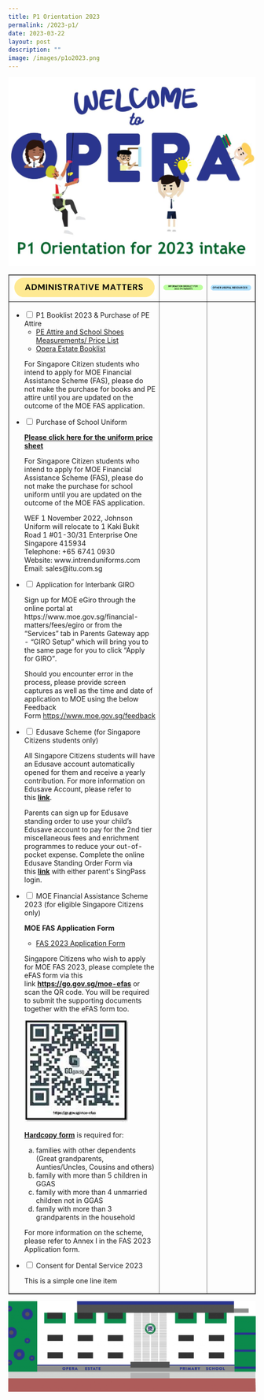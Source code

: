 ```yaml
---
title: P1 Orientation 2023
permalink: /2023-p1/
date: 2023-03-22
layout: post
description: ""
image: /images/p1o2023.png
---
```

<img src="/images/ori1.jpg">
<table style="border-collapse: collapse; width: 100%;" border="1">
<tbody>
<tr>
<td style="width: 33.3333%;"><img src="/images/ori2.png"></td>
<td style="width: 33.3333%;"><img src="/images/ori3.jpg"></td>
<td style="width: 33.3333%;"><img src="/images/ori4.png"></td>
</tr>
<tr>
<td style="width: 33.3333%;">
<ul class="jekyllcodex_accordion">
<li><input id="accordion1" type="checkbox" /> <label for="accordion1">P1 Booklist 2023 & Purchase of PE Attire</label>
<ul>
<li><a href="/files/OEPS-Uniforms-Measurement-Table.pdf">PE Attire and School Shoes Measurements/ Price List</a></li>
<li><a href="/files/Opera-Estate-Booklist.pdf">Opera Estate Booklist</a></li>
</ul>
<p>For Singapore Citizen students who intend to apply for MOE Financial Assistance Scheme (FAS), please do not make the purchase for books and PE attire until you are updated on the outcome of the MOE FAS application.</p>
</li>
<li><input id="accordion2" type="checkbox" /> <label for="accordion2">Purchase of School Uniform</label>
<p><a href="/files/Information-for-School-Uniforms.pdf"><strong>Please click here for the uniform price sheet</strong></a></p>
<p>For Singapore Citizen students who intend to apply for MOE Financial Assistance Scheme (FAS), please do not make the purchase for school uniform until you are updated on the outcome of the MOE FAS application.</p>
<p>WEF 1 November 2022, Johnson Uniform will relocate to 1 Kaki Bukit Road 1 #01-30/31 Enterprise One Singapore 415934<br />Telephone: +65 6741 0930<br />Website:&nbsp;www.intrenduniforms.com<br />Email:&nbsp;sales@itu.com.sg</p>
</li>
<li><input id="accordion3" type="checkbox" /> <label for="accordion3">Application for Interbank GIRO</label>
<p>Sign up for MOE eGiro through the online portal at https://www.moe.gov.sg/financial-matters/fees/egiro or from the &ldquo;Services&rdquo; tab in Parents Gateway app - &ldquo;GIRO Setup&rdquo; which will bring you to the same page for you to click &ldquo;Apply for GIRO&rdquo;.</p>
<p>Should you encounter error in the process, please provide screen captures as well as the time and date of application to MOE using the below Feedback Form&nbsp;<a href="https://www.moe.gov.sg/feedback">https://www.moe.gov.sg/feedback</a></p>
</li>
<li><input id="accordion4" type="checkbox" /> <label for="accordion4">Edusave Scheme (for Singapore Citizens students only)</label>
<p>All Singapore Citizens students will have an Edusave account automatically opened for them and receive a yearly contribution. For more information on Edusave Account, please refer to this&nbsp;<strong><a href="https://www.moe.gov.sg/financial-matters/edusave-account/usage-of-edusave-funds" target="_blank" rel="noopener">link</a></strong>.</p>
<p>Parents can sign up for Edusave standing order to use your child&rsquo;s Edusave account to pay for the 2nd tier miscellaneous fees and enrichment programmes to reduce your out-of-pocket expense. Complete the online Edusave Standing Order Form via this&nbsp;<strong><a href="https://form.gov.sg/5be24a1bb3f842000fdc4e59" target="_blank" rel="noopener">link</a>&nbsp;</strong>with either parent's SingPass login.</p>
</li>
<li><input id="accordion5" type="checkbox" /> <label for="accordion5">MOE Financial Assistance Scheme 2023 (for eligible Singapore Citizens only)</label>
<p><strong>MOE FAS Application Form</strong></p>
<ul>
<li><a href="/files/FAS-2023-Application-Form.pdf" target="_blank" rel="noopener">FAS 2023 Application Form</a></li>
</ul>
<p>Singapore Citizens who wish to apply for MOE FAS 2023, please complete the eFAS form via this link&nbsp;<strong><a href="https://go.gov.sg/moe-efas">https://go.gov.sg/moe-efas</a></strong>&nbsp;or scan the QR code. You will be required to submit the supporting documents together with the eFAS form too.</p>
<img style="width: 80%;" src="/images/fasa.jpg">
<p><a href="/files/MOE-FAS-Application-Form.pdf"><strong>Hardcopy form</strong></a>&nbsp;is required for:</p>
<ol style="list-style-type: lower-alpha;">
<li>families with other dependents (Great grandparents, Aunties/Uncles, Cousins and others)</li>
<li>family with more than 5 children in GGAS</li>
<li>family with more than 4 unmarried children not in GGAS</li>
<li>family with more than 3 grandparents in the household</li>
</ol>
<p>For more information on the scheme, please refer to Annex I in the FAS 2023 Application form.</p>
</li>
<li><input id="accordion6" type="checkbox" /> <label for="accordion6">Consent for Dental Service 2023</label>
<p>This is a simple one line item</p>
</li>
</ul>	
</td>
<td style="width: 33.3333%;">&nbsp;</td>
<td style="width: 33.3333%;">&nbsp;</td>
</tr>
</tbody>
</table>
<img src="/images/ori5.png">